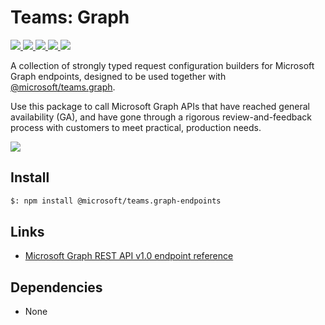 # Teams: Graph

<p>
    <a href="https://www.npmjs.com/package/@microsoft/teams.graph-endpoints" target="_blank">
        <img src="https://img.shields.io/npm/v/@microsoft/teams.graph-endpoints/preview" />
    </a>
    <a href="https://www.npmjs.com/package/@microsoft/teams.graph-endpoints?activeTab=code" target="_blank">
        <img src="https://img.shields.io/bundlephobia/min/@microsoft/teams.graph-endpoints" />
    </a>
    <a href="https://www.npmjs.com/package/@microsoft/teams.graph-endpoints?activeTab=dependencies" target="_blank">
        <img src="https://img.shields.io/librariesio/release/npm/@microsoft/teams.graph-endpoints" />
    </a>
    <a href="https://www.npmjs.com/package/@microsoft/teams.graph-endpoints" target="_blank">
        <img src="https://img.shields.io/npm/dw/@microsoft/teams.graph-endpoints" />
    </a>
    <a href="https://microsoft.github.io/teams-ai" target="_blank">
        <img src="https://img.shields.io/badge/📖 docs-open-blue" />
    </a>
</p>

A collection of strongly typed request configuration builders for Microsoft Graph endpoints, designed to be used
together with <a href="https://www.npmjs.com/package/@microsoft/teams.graph" target="_blank">@microsoft/teams.graph</a>.

Use this package to call Microsoft Graph APIs that have reached general availability (GA), and have gone through a rigorous review-and-feedback process with customers to meet practical, production needs.

<a href="https://microsoft.github.io/teams-ai" target="_blank">
    <img src="https://img.shields.io/badge/📖 Getting Started-blue?style=for-the-badge" />
</a>

## Install

```bash
$: npm install @microsoft/teams.graph-endpoints
```

## Links

- [Microsoft Graph REST API v1.0 endpoint reference](https://learn.microsoft.com/en-us/graph/api/overview?view=graph-rest-1.0)

## Dependencies

- None
